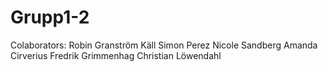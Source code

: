 # Grupp1-2
Colaborators:
Robin Granström Käll
Simon Perez
Nicole Sandberg
Amanda Cirverius
Fredrik Grimmenhag
Christian Löwendahl
